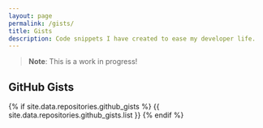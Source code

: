 ```yaml
---
layout: page
permalink: /gists/
title: Gists
description: Code snippets I have created to ease my developer life.
---
```


> **Note**: This is a work in progress!

<!-- From: https://stackoverflow.com/a/22950924/5836037 -->
<style type="text/css">
  .gist-file
  .gist-data {max-height: 300px;}
</style>

## GitHub Gists

{% if site.data.repositories.github_gists %}
{{ site.data.repositories.github_gists.list }}
{% endif %}

<script src="https://gist.github.com/tejasps28/83dcb9ea06cf014822dfe5911dc1143b.js"></script>
